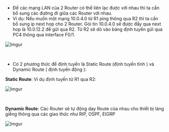 - Để các mạng LAN của 2 Router có thể liên lạc được với nhau thì ta cần bổ sung các đường đi giữa các Router với nhau. 
- Ví dụ: Nếu muốn một mạng 10.0.4.0 từ R1 ping thông qua R2 thì ta cần bổ sung ip next hop cho 2 Router. Gói tin 10.0.4.0 sẽ được đẩy qua next hop là 10.0.12.2 để gửi qua R2. Từ R2 sẽ dò vào bảng định tuyến gửi qua PC4 thông qua interface F0/1.

![Imgur](https://i.imgur.com/i3DQLih.png)

<br/>

- Có 2 phương thức để định tuyến là Static Route (định tuyến tĩnh ) và Dynamic Route ( định tuyến động ):  <br/>

**Static Route**: Ví dụ định tuyến từ R1 qua R2:

![Imgur](https://i.imgur.com/xMgHyRD.png)

<br/>

**Dynamic Route**: Các Router sẽ tự động dạy Route của nhau cho thiết bị láng giềng thông qua các giao thức như RIP, OSPF, EIGRP

![Imgur](https://i.imgur.com/gEEWZ52.png)
